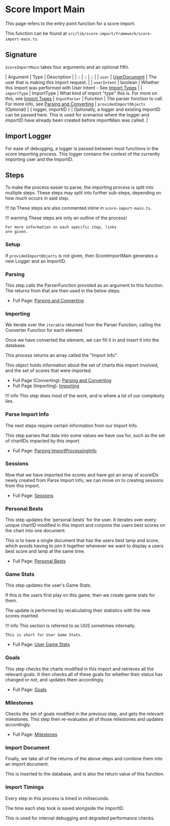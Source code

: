 # Score Import Main

This page refers to the entry point function for a score
import.

This function can be found at `src/lib/score-import/framework/score-import-main.ts`.

## Signature

`ScoreImportMain` takes four arguments and an optional fifth.

| Argument | Type | Description |
| :: | :: | :: |
| `user` | [UserDocument](../../tachi-server/documents/user.md) | The user that is making this import request. |
| `userIntent` | boolean | Whether this import was performed with User Intent - See [Import Types](./import-types.md#user-intent) |
| `importType` | ImportType | What kind of import "type" this is. For more on this, see [Import Types](./import-types.md)
| `InputParser` | Function | The parser function to call. For more info, see [Parsing and Converting](./parse-conv.md)
| `providedImportObjects` (Optional) | { logger, importID } | Optionally, a logger and existing importID can be passed here. This is used for scenarios where the logger and importID have already been created before importMain was called. |

## Import Logger

For ease of debugging, a logger is passed between most
functions in the score importing process. This logger
contains the context of the currently importing user
and the ImportID.

## Steps

To make the process easier to parse, the importing process
is split into multiple steps. These steps may split into
further sub-steps, depending on how much occurs in said
step.

!!! tip
	These steps are also commented inline in
	`score-import-main.ts`.

!!! warning
	These steps are only an outline of the process!
	
	For more information on each specific step, links
	are given.

### Setup

If `providedImportObjects` is not given, then ScoreImportMain generates a new Logger and an ImportID.

### Parsing

This step calls the ParserFunction provided as an argument
to this function. The returns from that are then used
in the below steps.

- Full Page: [Parsing and Converting](./parse-conv.md)

### Importing

We iterate over the `iterable` returned from the Parser Function,
calling the Converter Function for each element.

Once we have converted the element, we can fill it in
and insert it into the database.

This process returns an array called the "Import Info".

This object holds information about the set of charts this
import involved, and the set of scores that were imported.

- Full Page (Converting): [Parsing and Converting](./parse-conv.md)
- Full Page (Importing): [Importing](./importing.md)

!!! info
	This step does most of the work, and is where a
	lot of our complexity lies.

### Parse Import Info

The next steps require certain information from our Import Info.

This step parses that data into some values we have use for, such as the set of chartIDs impacted
by this import.

- Full Page: [Parsing ImportProcessingInfo](./parse-ipi.md)

### Sessions

Now that we have imported the scores and have got
an array of scoreIDs newly created from Parse Import Info,
we can move on to creating sessions from this import.

- Full Page: [Sessions](./sessions.md)

### Personal Bests

This step updates the 'personal bests' for the user. It
iterates over every unique chartID modified in this import
and conjoins the users best scores on the chart into one document.

This is to have a single document that has the users best
lamp and score, which avoids having to join it together
whenever we want to display a users best score and lamp
at the same time.

- Full Page: [Personal Bests](./pbs.md)

### Game Stats

This step updates the user's Game Stats.

If this is the users first play on this game, then we create
game stats for them.

The update is performed by recalculating their statistics
with the new scores inserted.

!!! info
	This section is referred to as UGS sometimes internally.

	This is short for User Game Stats.

- Full Page: [User Game Stats](./ugs.md)

### Goals

This step checks the charts modified in this import and
retrieves all the relevant goals. It then checks
all of these goals for whether their status has
changed or not, and updates them accordingly.

- Full Page: [Goals](./goals.md)

### Milestones

Checks the set of goals modified in the previous step,
and gets the relevant milestones. This step then re-evaluates all of those milestones and
updates accordingly.

- Full Page: [Milestones](./milestones.md)

### Import Document

Finally, we take all of the returns of the above steps
and combine them into an import document.

This is inserted to the database, and is also the return
value of this function.

### Import Timings

Every step in this process is timed in miliseconds.

The time each step took is saved alongside the ImportID.

This is used for internal debugging and degraded performance
checks.

